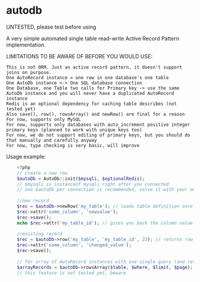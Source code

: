 # autodb

UNTESTED, please test before using

A very simple automated single table read-write Active Record Pattern implementation.

LIMITATIONS TO BE AWARE OF BEFORE YOU WOULD USE:

    This is not ORM. Just an active record pattern, it doesn't support joins on purpose.
    One AutoRecord instance = one row in one database's one table
    One AutoDb instance <-> One SQL database connection
    One Database, one Table two calls for Primary key -> use the same AutoDb instance and you will never have a duplicated AutoRecord instance
    Redis is an optional dependency for caching table describes (not tested yet)
    Also save(), row(), rowsArray() and newRow() are final for a reason
    For now, supports only MySQL
    For now, supports only databases with auto_increment positive integer primary keys (planned to work with unique keys too)
    For now, we do not support editing of primary keys, but you should do that manually and carefully anyway
    For now, type checking is very basic, will improve

Usage example:

```php
    <?php
    // create a new row
    $autoDb = AutoDb::init($mysqli, $optionalRedis); 
    // $mysqli is instanceof mysqli right after you connected
    // one $autoDb per connection is recommended, solve it with your own conatainer/singleton for best results
    
    //new record
    $rec = $autoDb->newRow('my_table'); // loads table definition once in runtime with describe 
    $rec->attr('some_column', 'newvalue');
    $rec->save();
    echo $rec->attr('my_table_id'); // gives you back the column value
    
    //existing record
    $rec = $autoDb->row('my_table', 'my_table_id', 23); // returns row with primary key my_table_id 23
    $rec->attr('some_column', 'changed_value');
    $rec->save();
    
    // for array of AutoRecord instances with one single query (and returns object cache version if exists)
    $arrayRecords = $autoDb->rowsArray($table, $where, $limit, $page); // limit default is 100, page defaults to 1 which returns 0-100
    // this feature is not tested yet, beware
```
